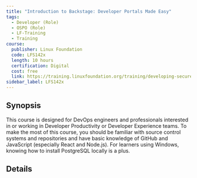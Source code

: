 ```yaml
---
title: "Introduction to Backstage: Developer Portals Made Easy"
tags:
  - Developer (Role)
  - OSPO (Role)
  - LF-Training
  - Training
course:
  publisher: Linux Foundation
  code: LFS142x
  length: 10 hours
  certification: Digital
  cost: free
  link: https://training.linuxfoundation.org/training/developing-secure-software-lfd121/
sidebar_label: LFS142x
---
```


## Synopsis

This course is designed for DevOps engineers and professionals interested in or working in Developer Productivity or Developer Experience teams. To make the most of this course, you should be familiar with source control systems and repositories and have basic knowledge of GitHub and JavaScript (especially React and Node.js). For learners using Windows, knowing how to install PostgreSQL locally is a plus.

## Details

<CourseDetails course={frontMatter.course}/>

